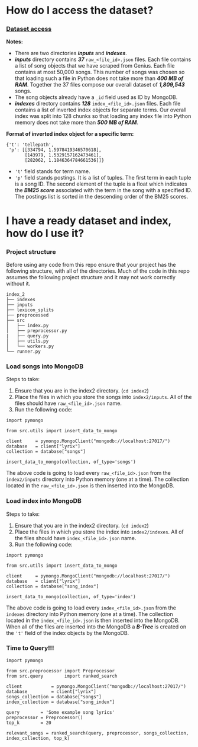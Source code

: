 
# How do I access the dataset?
### [Dataset access](https://drive.google.com/drive/folders/1mAWpsMSa8yV_wQ3U1l8dK9FtwvLOc7NA?usp=sharing)


__Notes:__
+ There are two directories **_inputs_** and **_indexes_**.
+ **_inputs_** directory contains **_37_** `raw_<file_id>.json` files. Each file contains a list of song objects that we have scraped from Genius. Each file contains at most 50,000 songs. This number of songs was chosen so that loading such a file in Python does not take more than **_400 MB of RAM_**. Together the 37 files compose our overall dataset of **_1,809,543_** songs.
+ The song objects already have a `_id` field used as ID by MongoDB.
+ **_indexes_** directory contains **_128_** `index_<file_id>.json` files. Each file contains a list of inverted index objects for separate terms. Our overall index was split into 128 chunks so that loading any index file into Python memory does not take more than **_500 MB of RAM_**.

__Format of inverted index object for a specific term:__ 
```
{'t': 'tellepath',
 'p': [[334794, 1.5978419346570618],
       [143979, 1.5329157162473461],
       [282062, 1.1846364784661536]]}
```
+ `'t'` field stands for term name.
+ `'p'` field stands postings. It is a list of tuples. The first term in each tuple is a song ID. The second element of the tuple is a float which indicates the **_BM25 score_** associated with the term in the song with a specified ID. The postings list is sorted in the descending order of the BM25 scores.

# I have a ready dataset and index, how do I use it?
### Project structure
Before using any code from this repo ensure that your project has the following structure, with all of the directories. Much of the code in this repo assumes the following project structure and it may not work correctly without it.
```
index_2
├── indexes
├── inputs
├── lexicon_splits
├── preprocessed
├── src
│   ├── index.py
│   ├── preprocessor.py
|   ├── query.py
│   ├── utils.py
│   └── workers.py
└── runner.py
```
### Load songs into MongoDB
Steps to take:
1. Ensure that you are in the index2 directory. (`cd index2`)
2. Place the files in which you store the songs into `index2/inputs`. All of the files should have `raw_<file_id>.json` name.
3. Run the following code:
```
import pymongo

from src.utils import insert_data_to_mongo

client     = pymongo.MongoClient("mongodb://localhost:27017/")
database   = client["lyrix"]
collection = database["songs"]

insert_data_to_mongo(collection, of_type='songs')
```
The above code is going to load every `raw_<file_id>.json` from the `index2/inputs` directory into Python memory (one at a time). The collection located in the `raw_<file_id>.json` is then inserted into the MongoDB.
### Load index into MongoDB
Steps to take:
1. Ensure that you are in the index2 directory. (`cd index2`)
2. Place the files in which you store the index into `index2/indexes`. All of the files should have `index_<file_id>.json` name.
3. Run the following code:
```
import pymongo

from src.utils import insert_data_to_mongo

client     = pymongo.MongoClient("mongodb://localhost:27017/")
database   = client["lyrix"]
collection = database["song_index"]

insert_data_to_mongo(collection, of_type='index')
```
The above code is going to load every `index_<file_id>.json` from the `indexes` directory into Python memory (one at a time). The collection located in the `index_<file_id>.json` is then inserted into the MongoDB. When all of the files are inserted into the MongoDB a **_B-Tree_** is created on the `'t'` field of the index objects by the MongoDB.
### Time to Query!!!
```
import pymongo

from src.preprocessor import Preprocessor
from src.query        import ranked_search

client           = pymongo.MongoClient("mongodb://localhost:27017/")
database         = client["lyrix"]
songs_collection = database["songs"]
index_collection = database["song_index"]

query        = 'Some example song lyrics'
preprocessor = Preprocessor()
top_k        = 20

relevant_songs = ranked_search(query, preprocessor, songs_collection, index_collection, top_k)
```